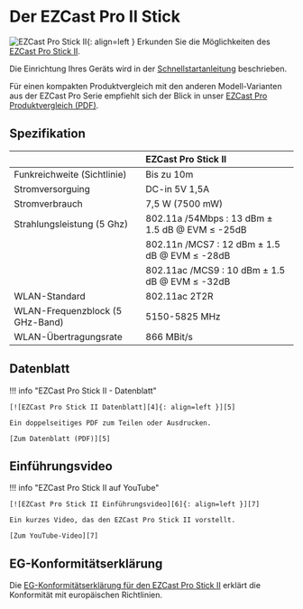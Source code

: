 # Der EZCast Pro II Stick 

![EZCast Pro Stick II][1]{: align=left } Erkunden Sie die Möglichkeiten des [EZCast Pro Stick II][2]. 

Die Einrichtung Ihres Geräts wird in der [Schnellstartanleitung](quickstart.md) beschrieben. 

Für einen kompakten Produktvergleich mit den anderen Modell-Varianten aus der EZCast Pro Serie empfiehlt sich der Blick in unser [EZCast Pro Produktvergleich (PDF)][3].

  [1]: /assets/img/stick2.png
  [2]: https://www.ezcastpro.de/stick2.php
  [3]: https://download.stueber.de/doc/de/ezcastpro/ezcastpro.produktvergleich.de.pdf

## Spezifikation

|  | EZCast Pro Stick II |
| :---- | :---- |
| Funkreichweite (Sichtlinie) | Bis zu 10m |
| Stromversorguing | DC-in 5V 1,5A |
| Stromverbrauch | 7,5 W (7500 mW)
| Strahlungsleistung (5 Ghz) | 802.11a /54Mbps : 13 dBm ± 1.5 dB @ EVM ≤ -25dB |
|  | 802.11n /MCS7 : 12 dBm ± 1.5 dB @ EVM ≤ -28dB |
|  | 802.11ac /MCS9 : 10 dBm ± 1.5 dB @ EVM ≤ -32dB |
| WLAN-Standard | 802.11ac 2T2R | 
| WLAN-Frequenzblock (5 GHz-Band) |  5150-5825 MHz |
| WLAN-Übertragungsrate |  866 MBit/s |

## Datenblatt

!!! info "EZCast Pro Stick II - Datenblatt"

    [![EZCast Pro Stick II Datenblatt][4]{: align=left }][5]
	
	Ein doppelseitiges PDF zum Teilen oder Ausdrucken.
	
	[Zum Datenblatt (PDF)][5]

  [4]: /assets/img/stick2.datasheet.png
  [5]: https://download.stueber.de/doc/de/ezcastpro/ezcastpro-stick-II.brochure.de.pdf

## Einführungsvideo

!!! info "EZCast Pro Stick II auf YouTube"

    [![EZCast Pro Stick II Einführungsvideo][6]{: align=left }][7]
	
	Ein kurzes Video, das den EZCast Pro Stick II vorstellt.
	
	[Zum YouTube-Video][7]

  [6]: /assets/img/stick2.video.png
  [7]: https://youtu.be/YfugTJEISvk

## EG-Konformitätserklärung

Die [EG-Konformitätserklärung für den EZCast Pro Stick II][8] erklärt die Konformität mit europäischen Richtlinien.

  [8]: https://download.stueber.de/doc/de/ezcastpro/ezcastpro-stick-II.konformitaetserklaerung.pdf
  
  
  
  
  
  
  
  
  
  
